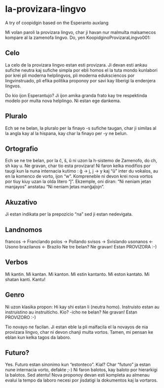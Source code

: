 # la-provizara-lingvo
A try of coopidgin based on the Esperanto auxlang

Mi volan paroli la provizara lingvo, char ji havan nur malmulta malsamecos kompare al la zamenofa lingvo.
Do, yen KoopidginoProvizaraLingvo001:

## Celo
La celo de la provizara lingvo estan esti provizara. Ji devan esti ankau sufiche neutra kaj sufiche simpla por ebli homos el la tuta mondo kunlabori por krei pli moderna helplingvos, pli moderna eduksciencos por lingvinstruado, pli efika politika proponoy por savi kay liberigi la endenjera lingvos.

Do kio ijon Esperantujo? Ji ijon amika granda frato kay tre respektinda modelo por multa nova helplingo. Ni estan ege dankema.

## Pluralo
Ech se ne belan, la pluralo per la finayo -s sufiche taugan, char ji similas al la angla kay al la hispana, kay char la finayo per -y ne belun.

## Ortografio
Ech se ne tre belan, por la ĉ, ŝ, ŭ ni uzon la h-sistemo de Zamenofo, do ch, sh kay u. Ne gravan, char tio esta provizara!
Ni faron kelka modifios por taugi kun la nuna internacia kutimo : ĝ -> j, j -> y kaj “ŭ” inter du vokalos, au en la komenco de vorto, ijon “w”. Kompreneble ni devon krei nova vortos por tiuy kiuy uzan la olda litero “ĵ”. Ekzemple, oni diran: “Ni neniam jetan manjayos” anstatau “Ni neniam ĵetas manĝaĵojn”.

## Akuzativo
Ji estan indikata per la prepozicio “na” sed ji estan nedevigata.

## Landnomos
francos -> Franclando
polos -> Pollando
svisos -> Svislando
usonanos <- Usono
brazilanos <- Brazilo
Ne tre belan? Ne gravan! Estan PROVIZORA :-)

## Verbos
Mi kantin.
Mi kantan.
Mi kanton.
Mi estin kantanto.
Mi eston kantato.
Mi shatan kanti.
Kantu!

## Genro
Ni uzon klasika propon:
Hi kay shi estan li (neutra homo).
Instruisto estan au instruistino au instruiticho.
Kio? -icho ne belan? Ne gravan! Estan PROVIZORO :-)

Tio novayo ne facilan. Ji estan eble la pli malfacila el la novayos de nia provizara lingvo, char ni devon chanji multa vortos. Tamen, mi pensan ke eblan kun kelka tagos da laboro.

## Futuro?
Yes. Futuro estan sinonimo kun “estonteco”. Kial? Char “futuro” ja estan nune internacia vorto, defakte ;-)
Ni faron balotos, kay baloto por hierarkigi la balotos.
Sed atentu! Nova proponoy devan esti kompleta au almenau evalui la tempo da laboro necesi por jisdatigi la dokumentos kaj la vortaros.
